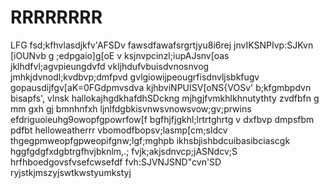 # RRRRRRRR
LFG
fsd;kfhvlasdjkfv'AFSDv
fawsdfawafsrgrtjyu8i6rej
jnvIKSNPIvp:SJKvn [iOUNvb
g ;edpgaio]g[oE
v ksjnvpcinzl;iupAJsnv[oas
jklhdfvl;agvpieungdvfd
vkljhdufvbuisdvnosnvog
jmhkjdvnodl;kvdbvp;dmfpvd
gvlgiowijpeougrfisdnvljsbkfugv
gopausdijfgv[aK=0FGdpmvsdva
kjhbviNPUISV[oNS{VOSv'
b;kfgmbpdvn bisapfs', vlnsk
hallokajhgdkhafdhSDckng
mjhgjfvmkhlkhnutythty
zvdfbfn g mm gxh gj bmnhnfxh 
ljnlfdgbkisvnwsvnowsvow;gv;prwins
efdriguoieuhg9owopfgpowrfow[f
bgfhjfjgkhl;lrtrtghrtg
v dxfbvp dmpsfbm pdfbt
helloweatherrr
vbomodfbopsv;lasmp[cm;sldcv
thgegpmweopfgpweopifgnw;lgf;mghpb
ikhsbjishbdcuibasibciascgk
hggfgdgfxdgbtrgfhvjbknlm,.;
fvjk;akjsdnvcp;jASNdcv;S
hrfhboedgovsfvsefcwsefdf
fvh:SJVNJSND"cvn'SD
ryjstkjmszyjswtkwstyumkstyj
